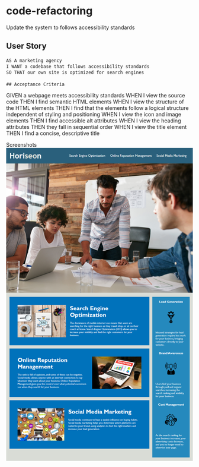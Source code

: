 # code-refactoring
Update the system to follows accessibility standards

## User Story

```
AS A marketing agency
I WANT a codebase that follows accessibility standards
SO THAT our own site is optimized for search engines

## Acceptance Criteria

```
GIVEN a webpage meets accessibility standards
WHEN I view the source code
THEN I find semantic HTML elements
WHEN I view the structure of the HTML elements
THEN I find that the elements follow a logical structure independent of styling and positioning
WHEN I view the icon and image elements
THEN I find accessible alt attributes
WHEN I view the heading attributes
THEN they fall in sequential order
WHEN I view the title element
THEN I find a concise, descriptive title

Screenshots
![The Horiseon webpage includes a navigation bar, a header image, and cards with text and images at the bottom of the page.](./assets/01-html-css-git-homework-demo.png)


